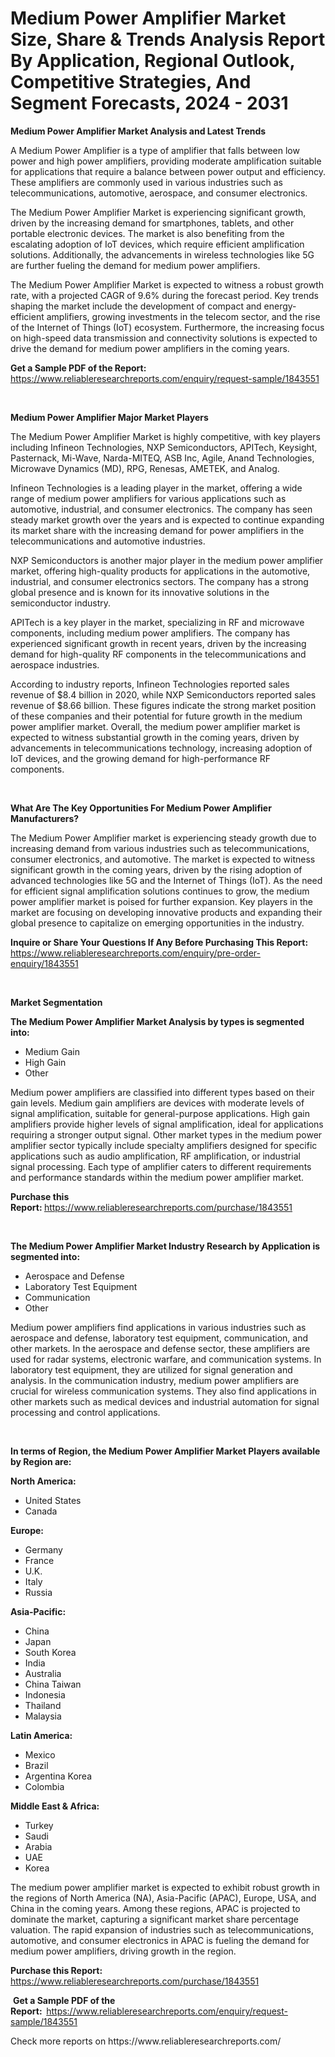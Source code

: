 <p><h1>Medium Power Amplifier Market Size, Share & Trends Analysis Report By Application, Regional Outlook, Competitive Strategies, And Segment Forecasts, 2024 - 2031</h1></p><p><strong>Medium Power Amplifier Market Analysis and Latest Trends</strong></p>
<p><p>A Medium Power Amplifier is a type of amplifier that falls between low power and high power amplifiers, providing moderate amplification suitable for applications that require a balance between power output and efficiency. These amplifiers are commonly used in various industries such as telecommunications, automotive, aerospace, and consumer electronics.</p><p>The Medium Power Amplifier Market is experiencing significant growth, driven by the increasing demand for smartphones, tablets, and other portable electronic devices. The market is also benefiting from the escalating adoption of IoT devices, which require efficient amplification solutions. Additionally, the advancements in wireless technologies like 5G are further fueling the demand for medium power amplifiers.</p><p>The Medium Power Amplifier Market is expected to witness a robust growth rate, with a projected CAGR of 9.6% during the forecast period. Key trends shaping the market include the development of compact and energy-efficient amplifiers, growing investments in the telecom sector, and the rise of the Internet of Things (IoT) ecosystem. Furthermore, the increasing focus on high-speed data transmission and connectivity solutions is expected to drive the demand for medium power amplifiers in the coming years.</p></p>
<p><strong>Get a Sample PDF of the Report:&nbsp;</strong> <a href="https://www.reliableresearchreports.com/enquiry/request-sample/1843551">https://www.reliableresearchreports.com/enquiry/request-sample/1843551</a></p>
<p>&nbsp;</p>
<p><strong>Medium Power Amplifier Major Market Players</strong></p>
<p><p>The Medium Power Amplifier Market is highly competitive, with key players including Infineon Technologies, NXP Semiconductors, APITech, Keysight, Pasternack, Mi-Wave, Narda-MITEQ, ASB Inc, Agile, Anand Technologies, Microwave Dynamics (MD), RPG, Renesas, AMETEK, and Analog.</p><p>Infineon Technologies is a leading player in the market, offering a wide range of medium power amplifiers for various applications such as automotive, industrial, and consumer electronics. The company has seen steady market growth over the years and is expected to continue expanding its market share with the increasing demand for power amplifiers in the telecommunications and automotive industries.</p><p>NXP Semiconductors is another major player in the medium power amplifier market, offering high-quality products for applications in the automotive, industrial, and consumer electronics sectors. The company has a strong global presence and is known for its innovative solutions in the semiconductor industry.</p><p>APITech is a key player in the market, specializing in RF and microwave components, including medium power amplifiers. The company has experienced significant growth in recent years, driven by the increasing demand for high-quality RF components in the telecommunications and aerospace industries.</p><p>According to industry reports, Infineon Technologies reported sales revenue of $8.4 billion in 2020, while NXP Semiconductors reported sales revenue of $8.66 billion. These figures indicate the strong market position of these companies and their potential for future growth in the medium power amplifier market. Overall, the medium power amplifier market is expected to witness substantial growth in the coming years, driven by advancements in telecommunications technology, increasing adoption of IoT devices, and the growing demand for high-performance RF components.</p></p>
<p>&nbsp;</p>
<p><strong>What Are The Key Opportunities For Medium Power Amplifier Manufacturers?</strong></p>
<p><p>The Medium Power Amplifier market is experiencing steady growth due to increasing demand from various industries such as telecommunications, consumer electronics, and automotive. The market is expected to witness significant growth in the coming years, driven by the rising adoption of advanced technologies like 5G and the Internet of Things (IoT). As the need for efficient signal amplification solutions continues to grow, the medium power amplifier market is poised for further expansion. Key players in the market are focusing on developing innovative products and expanding their global presence to capitalize on emerging opportunities in the industry.</p></p>
<p><strong>Inquire or Share Your Questions If Any Before Purchasing This Report:</strong> <a href="https://www.reliableresearchreports.com/enquiry/pre-order-enquiry/1843551">https://www.reliableresearchreports.com/enquiry/pre-order-enquiry/1843551</a></p>
<p>&nbsp;</p>
<p><strong>Market Segmentation</strong></p>
<p><strong>The Medium Power Amplifier Market Analysis by types is segmented into:</strong></p>
<p><ul><li>Medium Gain</li><li>High Gain</li><li>Other</li></ul></p>
<p><p>Medium power amplifiers are classified into different types based on their gain levels. Medium gain amplifiers are devices with moderate levels of signal amplification, suitable for general-purpose applications. High gain amplifiers provide higher levels of signal amplification, ideal for applications requiring a stronger output signal. Other market types in the medium power amplifier sector typically include specialty amplifiers designed for specific applications such as audio amplification, RF amplification, or industrial signal processing. Each type of amplifier caters to different requirements and performance standards within the medium power amplifier market.</p></p>
<p><strong>Purchase this Report:&nbsp;</strong><a href="https://www.reliableresearchreports.com/purchase/1843551">https://www.reliableresearchreports.com/purchase/1843551</a></p>
<p>&nbsp;</p>
<p><strong>The Medium Power Amplifier Market Industry Research by Application is segmented into:</strong></p>
<p><ul><li>Aerospace and Defense</li><li>Laboratory Test Equipment</li><li>Communication</li><li>Other</li></ul></p>
<p><p>Medium power amplifiers find applications in various industries such as aerospace and defense, laboratory test equipment, communication, and other markets. In the aerospace and defense sector, these amplifiers are used for radar systems, electronic warfare, and communication systems. In laboratory test equipment, they are utilized for signal generation and analysis. In the communication industry, medium power amplifiers are crucial for wireless communication systems. They also find applications in other markets such as medical devices and industrial automation for signal processing and control applications.</p></p>
<p>&nbsp;</p>
<p><strong>In terms of Region, the Medium Power Amplifier Market Players available by Region are:</strong></p>
<p>
    <p> <strong> North America: </strong>
        <ul>
            <li>United States</li>
            <li>Canada</li>
        </ul>
        </p> 
    <p> <strong> Europe: </strong>
        <ul>
            <li>Germany</li>
            <li>France</li>
            <li>U.K.</li>
            <li>Italy</li>
            <li>Russia</li>
        </ul>
        </p> 
    <p> <strong> Asia-Pacific: </strong>
        <ul>
            <li>China</li>
            <li>Japan</li>
            <li>South Korea</li>
            <li>India</li>
            <li>Australia</li>
            <li>China Taiwan</li>
            <li>Indonesia</li>
            <li>Thailand</li>
            <li>Malaysia</li>
        </ul>
        </p> 
    <p> <strong> Latin America: </strong>
        <ul>
            <li>Mexico</li>
            <li>Brazil</li>
            <li>Argentina Korea</li>
            <li>Colombia</li>
        </ul>
        </p> 
    <p> <strong> Middle East & Africa: </strong>
        <ul>
            <li>Turkey</li>
            <li>Saudi</li>
            <li>Arabia</li>
            <li>UAE</li>
            <li>Korea</li>
        </ul>
    </p>
    </p>
<p><p>The medium power amplifier market is expected to exhibit robust growth in the regions of North America (NA), Asia-Pacific (APAC), Europe, USA, and China in the coming years. Among these regions, APAC is projected to dominate the market, capturing a significant market share percentage valuation. The rapid expansion of industries such as telecommunications, automotive, and consumer electronics in APAC is fueling the demand for medium power amplifiers, driving growth in the region.</p></p>
<p><strong>Purchase this Report: </strong><a href="https://www.reliableresearchreports.com/purchase/1843551">https://www.reliableresearchreports.com/purchase/1843551</a></p>
<p>&nbsp;<strong>Get a Sample PDF of the Report:&nbsp;&nbsp;</strong><a href="https://www.reliableresearchreports.com/enquiry/request-sample/1843551">https://www.reliableresearchreports.com/enquiry/request-sample/1843551</a></p>
<p><strong></strong></p>
<p>Check more reports on https://www.reliableresearchreports.com/</p>